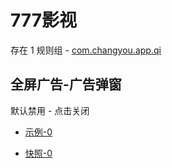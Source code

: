 # 777影视

存在 1 规则组 - [com.changyou.app.qi](/src/apps/com.changyou.app.qi.ts)

## 全屏广告-广告弹窗

默认禁用 - 点击关闭

- [示例-0](https://m.gkd.li/57941037/687f8201-8b15-491e-9c51-f3af0dc00260)

- [快照-0](https://i.gkd.li/import/14228685)
